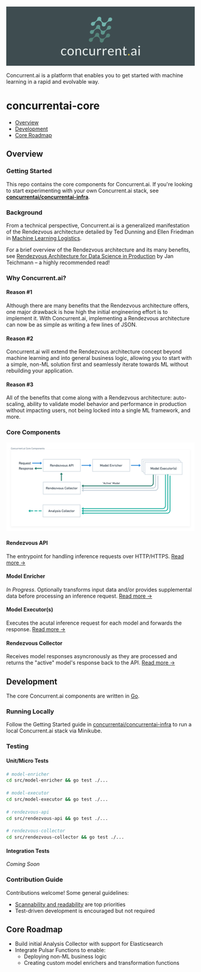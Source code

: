 ![Header](https://github.com/concurrentai/concurrentai-core/raw/master/misc/images/header.png)

Concurrent.ai is a platform that enables you to get started with machine learning in a rapid and evolvable way.

# concurrentai-core

- [Overview](https://github.com/concurrentai/concurrentai-core/tree/readme#getting-started)
- [Development](https://github.com/concurrentai/concurrentai-core/tree/readme#development)
- [Core Roadmap](https://github.com/concurrentai/concurrentai-core/tree/readme#core-roadmap)

## Overview

### Getting Started

This repo contains the core components for Concurrent.ai. If you're looking to start experimenting with your own Concurrent.ai stack, see **[concurrentai/concurrentai-infra](https://github.com/concurrentai/concurrentai-infra)**.

### Background

From a technical perspective, Concurrent.ai is a generalized manifestation of the Rendezvous architecture detailed by Ted Dunning and Ellen Friedman in [Machine Learning Logistics](https://www.oreilly.com/library/view/machine-learning-logistics/9781491997628/).

For a brief overview of the Rendezvous architecture and its many benefits, see [Rendezvous Architecture for Data Science in Production](https://towardsdatascience.com/rendezvous-architecture-for-data-science-in-production-79c4d48f12b) by Jan Teichmann – a highly recommended read!

### Why Concurrent.ai?

#### Reason #1

Although there are many benefits that the Rendezvous architecture offers, one major drawback is how high the initial engineering effort is to implement it. With Concurrent.ai, implementing a Rendezvous architecture can now be as simple as writing a few lines of JSON.

#### Reason #2

Concurrent.ai will extend the Rendezvous architecture concept beyond machine learning and into general business logic, allowing you to start with a simple, non-ML solution first and seamlessly iterate towards ML without rebuilding your application.

#### Reason #3

All of the benefits that come along with a Rendezvous architecture: auto-scaling, ability to validate model behavior and performance in production without impacting users, not being locked into a single ML framework, and more.

### Core Components

![Core Components](https://github.com/concurrentai/concurrentai-core/raw/master/misc/diagrams/Concurrent.ai%20Core%20Components.png)

#### Rendezvous API

The entrypoint for handling inference requests over HTTP/HTTPS. [Read more →]()

#### Model Enricher

_In Progress_. Optionally transforms input data and/or provides supplemental data before processing an inference request. [Read more →]()

#### Model Executor(s)

Executes the acutal inference request for each model and forwards the response. [Read more →]()

#### Rendezvous Collector

Receives model responses asyncronously as they are processed and returns the "active" model's response back to the API. [Read more →]()

## Development

The core Concurrent.ai components are written in [Go](https://golang.org/).

### Running Locally

Follow the Getting Started guide in [concurrentai/concurrentai-infra](https://github.com/concurrentai/concurrentai-infra) to run a local Concurrent.ai stack via Minikube.

### Testing

#### Unit/Micro Tests

```bash
# model-enricher
cd src/model-enricher && go test ./...

# model-executor
cd src/model-executor && go test ./...

# rendezvous-api
cd src/rendezvous-api && go test ./...

# rendezvous-collector
cd src/rendezvous-collector && go test ./...
```

#### Integration Tests

_Coming Soon_

### Contribution Guide

Contributions welcome! Some general guidelines:
- [Scannability and readability](https://www.geepawhill.org/2019/03/20/refactoring-pro-tip-i-optimize-scannability-then-readability-then-writability/) are top priorities
- Test-driven development is encouraged but not required

## Core Roadmap

- Build initial Analysis Collector with support for Elasticsearch
- Integrate Pulsar Functions to enable:
  - Deploying non-ML business logic
  - Creating custom model enrichers and transformation functions

